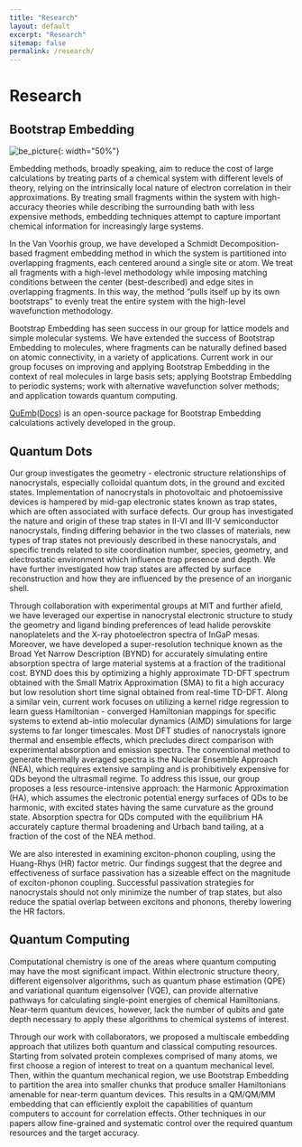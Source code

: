 ```yaml
---
title: "Research"
layout: default
excerpt: "Research"
sitemap: false
permalink: /research/
---
```


# Research

## Bootstrap Embedding
![be_picture](../images/research/bootstrap_pic.png){: width="50%"}

Embedding methods, broadly speaking, aim to reduce the cost of large calculations by treating parts of a chemical system with different levels of theory, relying on the intrinsically local nature of electron correlation in their approximations. By treating small fragments within the system with high-accuracy theories while describing the surrounding bath with less expensive methods, embedding techniques attempt to capture important chemical information for increasingly large systems. 

In the Van Voorhis group, we have developed a Schmidt Decomposition-based fragment embedding method in which the system is partitioned into overlapping fragments, each centered around a single site or atom. We treat all fragments with a high-level methodology while imposing matching conditions between the center (best-described) and edge sites in overlapping fragments. In this way, the method “pulls itself up by its own bootstraps” to evenly treat the entire system with the high-level wavefunction methodology. 

Bootstrap Embedding has seen success in our group for lattice models and simple molecular systems. We have extended the success of Bootstrap Embedding to molecules, where fragments can be naturally defined based on atomic connectivity, in a variety of applications. Current work in our group focuses on improving and applying Bootstrap Embedding in the context of real molecules in large basis sets; applying Bootstrap Embedding to periodic systems; work with alternative wavefunction solver methods; and application towards quantum computing.

[QuEmb](https://github.com/troyvvgroup/quemb)([Docs](https://vanvoorhisgroup.mit.edu/quemb)) is an open-source package for Bootstrap Embedding calculations actively developed in the group.

## Quantum Dots
[//]: # "TODO: Add a cool diagram / picture"
Our group investigates the geometry - electronic structure relationships of nanocrystals, especially colloidal quantum dots, in the ground and excited states. Implementation of nanocrystals in photovoltaic and photoemissive devices is hampered by mid-gap electronic states known as trap states, which are often associated with surface defects. Our group has investigated the nature and origin of these trap states in II-VI and III-V semiconductor nanocrystals, finding differing behavior in the two classes of materials, new types of trap states not previously described in these nanocrystals, and specific trends related to site coordination number, species, geometry, and electrostatic environment which influence trap presence and depth. We have further investigated how trap states are affected by surface reconstruction and how they are influenced by the presence of an inorganic shell.

Through collaboration with experimental groups at MIT and further afield, we have leveraged our expertise in nanocrystal electronic structure to study the geometry and ligand binding preferences of lead halide perovskite nanoplatelets and the X-ray photoelectron spectra of InGaP mesas. Moreover, we have developed a super-resolution technique known as the Broad Yet Narrow Description (BYND) for accurately simulating entire absorption spectra of large material systems at a fraction of the traditional cost. BYND does this by optimizing a highly approximate TD-DFT spectrum obtained with the Small Matrix Approximation (SMA) to fit a high accuracy but low resolution short time signal obtained from real-time TD-DFT. Along a similar vein, current work focuses on utilizing a kernel ridge regression to learn guess Hamiltonian - converged Hamiltonian mappings for specific systems to extend ab-intio molecular dynamics (AIMD) simulations for large systems to far longer timescales.
Most DFT studies of nanocrystals ignore thermal and ensemble effects, which precludes direct comparison with experimental absorption and emission spectra. The conventional method to generate thermally averaged spectra is the Nuclear Ensemble Approach (NEA), which requires extensive sampling and is prohibitively expensive for QDs beyond the ultrasmall regime. To address this issue, our group proposes a less resource-intensive approach: the Harmonic Approximation (HA), which assumes the electronic potential energy surfaces of QDs to be harmonic, with excited states having the same curvature as the ground state. Absorption spectra for QDs computed with the equilibrium HA accurately capture thermal broadening and Urbach band tailing, at a fraction of the cost of the NEA method.

We are also interested in examining exciton-phonon coupling, using the Huang-Rhys (HR) factor metric. Our findings suggest that the degree and effectiveness of surface passivation has a sizeable effect on the magnitude of exciton-phonon coupling. Successful passivation strategies for nanocrystals should not only minimize the number of trap states, but also reduce the spatial overlap between excitons and phonons, thereby lowering the HR factors.


## Quantum Computing
[//]: # "TODO: Add QM/QM/MM diagram after publication"
Computational chemistry is one of the areas where quantum computing may have the most significant impact. Within electronic structure theory, different eigensolver algorithms, such as quantum phase estimation (QPE) and variational quantum eigensolver (VQE), can provide alternative pathways for calculating single-point energies of chemical Hamiltonians. Near-term quantum devices, however, lack the number of qubits and gate depth necessary to apply these algorithms to chemical systems of interest.

Through our work with collaborators, we proposed a multiscale embedding approach that utilizes both quantum and classical computing resources. Starting from solvated protein complexes comprised of many atoms, we first choose a region of interest to treat on a quantum mechanical level. Then, within the quantum mechanical region, we use Bootstrap Embedding to partition the area into smaller chunks that produce smaller Hamiltonians amenable for near-term quantum devices. This results in a QM/QM/MM embedding that can efficiently exploit the capabilities of quantum computers to account for correlation effects. Other techniques in our papers allow fine-grained and systematic control over the required quantum resources and the target accuracy.


